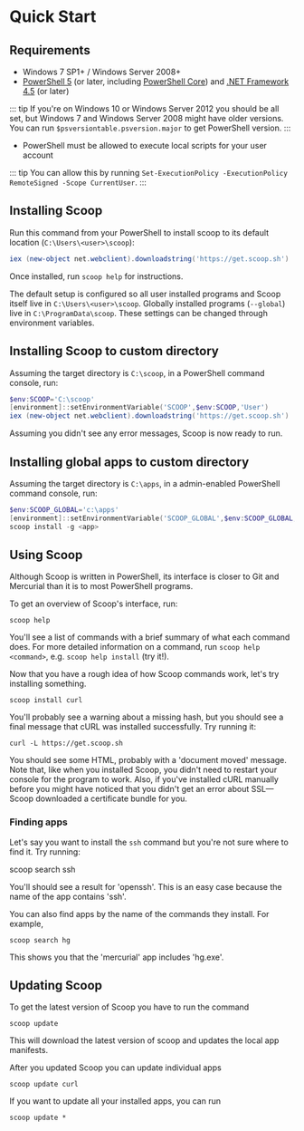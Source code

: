 # Quick Start

## Requirements

- Windows 7 SP1+ / Windows Server 2008+
- [PowerShell 5](https://aka.ms/wmf5download) (or later, including [PowerShell Core](https://docs.microsoft.com/en-us/powershell/scripting/install/installing-powershell-core-on-windows?view=powershell-6)) and [.NET Framework 4.5](https://www.microsoft.com/net/download) (or later)

::: tip
If you're on Windows 10 or Windows Server 2012 you should be all set, but Windows 7 and Windows Server 2008 might have older versions. You can run `$psversiontable.psversion.major` to get PowerShell version.
:::

- PowerShell must be allowed to execute local scripts for your user account

::: tip
You can allow this by running `Set-ExecutionPolicy -ExecutionPolicy RemoteSigned -Scope CurrentUser`.
:::

## Installing Scoop

Run this command from your PowerShell to install scoop to its default location (`C:\Users\<user>\scoop`):

```powershell
iex (new-object net.webclient).downloadstring('https://get.scoop.sh')
```

Once installed, run `scoop help` for instructions.

The default setup is configured so all user installed programs and Scoop itself live in `C:\Users\<user>\scoop`.
Globally installed programs (`--global`) live in `C:\ProgramData\scoop`.
These settings can be changed through environment variables.

## Installing Scoop to custom directory

Assuming the target directory is `C:\scoop`, in a PowerShell command console, run:

```powershell
$env:SCOOP='C:\scoop'
[environment]::setEnvironmentVariable('SCOOP',$env:SCOOP,'User')
iex (new-object net.webclient).downloadstring('https://get.scoop.sh')
```

Assuming you didn't see any error messages, Scoop is now ready to run.

## Installing global apps to custom directory

Assuming the target directory is `C:\apps`, in a admin-enabled PowerShell command console, run:

```powershell
$env:SCOOP_GLOBAL='c:\apps'
[environment]::setEnvironmentVariable('SCOOP_GLOBAL',$env:SCOOP_GLOBAL,'Machine')
scoop install -g <app>
```

## Using Scoop

Although Scoop is written in PowerShell, its interface is closer to Git and Mercurial than it is to most PowerShell programs.

To get an overview of Scoop's interface, run:

    scoop help

You'll see a list of commands with a brief summary of what each command does. For more detailed information on a command, run `scoop help <command>`, e.g. `scoop help install` (try it!).

Now that you have a rough idea of how Scoop commands work, let's try installing something.

    scoop install curl

You'll probably see a warning about a missing hash, but you should see a final message that cURL was installed successfully. Try running it:

    curl -L https://get.scoop.sh

You should see some HTML, probably with a 'document moved' message. Note that, like when you installed Scoop, you didn't need to restart your console for the program to work. Also, if you've installed cURL manually before you might have noticed that you didn't get an error about SSL—Scoop downloaded a certificate bundle for you.

### Finding apps

Let's say you want to install the `ssh` command but you're not sure where to find it. Try running:

scoop search ssh

You'll should see a result for 'openssh'. This is an easy case because the name of the app contains 'ssh'.

You can also find apps by the name of the commands they install. For example,

    scoop search hg

This shows you that the 'mercurial' app includes 'hg.exe'.

## Updating Scoop

To get the latest version of Scoop you have to run the command

    scoop update

This will download the latest version of scoop and updates the local app manifests.

After you updated Scoop you can update individual apps

    scoop update curl

If you want to update all your installed apps, you can run

    scoop update *
